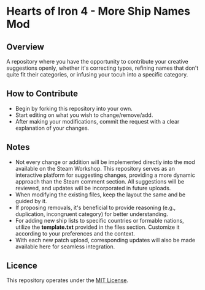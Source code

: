 # Hearts of Iron 4 - More Ship Names Mod

## Overview
A repository where you have the opportunity to contribute your creative suggestions openly, whether it's correcting typos, refining names that don't quite fit their categories, or infusing your tocuh into a specific category.

## How to Contribute
- Begin by forking this repository into your own.
- Start editing on what you wish to change/remove/add.
- After making your modifications, commit the request with a clear explanation of your changes.

## Notes
- Not every change or addition will be implemented directly into the mod available on the Steam Workshop. This repository serves as an interactive platform for suggesting changes, providing a more dynamic approach than the Steam comment section. All suggestions will be reviewed, and updates will be incorporated in future uploads. 
- When modifying the existing files, keep the layout the same and be guided by it.
- If proposing removals, it's beneficial to provide reasoning (e.g., duplication, incongruent category) for better understanding.
- For adding new ship lists to specific countries or formable nations, utilize the **template.txt** provided in the files section. Customize it according to your preferences and the context.
- With each new patch upload, corresponding updates will also be made available here for seamless integration.

## Licence
This repository operates under the [MIT License](https://github.com/NikolaosGazis/hoi4-more-ship-names?tab=MIT-1-ov-file).
